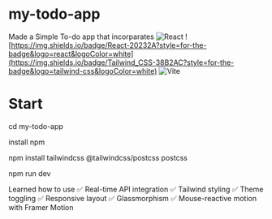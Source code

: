 # my-todo-app
 Made a Simple To-do app that incorparates
![React](https://img.shields.io/badge/React-20232A?style=for-the-badge&logo=react&logoColor=white)
![https://img.shields.io/badge/React-20232A?style=for-the-badge&logo=react&logoColor=white](https://img.shields.io/badge/Tailwind_CSS-38B2AC?style=for-the-badge&logo=tailwind-css&logoColor=white)
![Vite](https://img.shields.io/badge/Vite-B73BFE?style=for-the-badge&logo=vite&logoColor=white)

# Start
 cd my-todo-app
 
 install npm
 
 npm install tailwindcss @tailwindcss/postcss postcss

 npm run dev

 
Learned how to use 
✅ Real-time API integration 
✅ Tailwind styling 
✅ Theme toggling 
✅ Responsive layout 
✅ Glassmorphism 
✅ Mouse-reactive motion with Framer Motion
